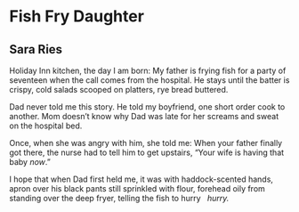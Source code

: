 # Fish Fry Daughter
## Sara Ries
Holiday Inn kitchen, the day I am born:
My father is frying fish for a party of seventeen
when the call comes from the hospital. He stays
until the batter is crispy, cold salads scooped
on platters, rye bread buttered.

Dad never told me this story.
He told my boyfriend, one short order cook to another.
Mom doesn’t know why Dad was late
for her screams and sweat on the hospital bed.

Once, when she was angry with him, she told me:
When your father finally got there, the nurse had to tell
him to get upstairs, “Your wife is having that baby _now_.”

I hope that when Dad first held me,
it was with haddock-scented hands, apron
over his black pants still sprinkled with flour,
forehead oily from standing over the deep fryer,
telling the fish to hurry   _hurry._